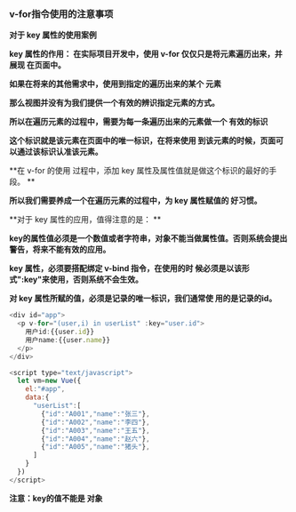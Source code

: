 ### v-for指令使用的注意事项

**对于 key 属性的使用案例**

**key 属性的作用： 在实际项目开发中，使用 v-for 仅仅只是将元素遍历出来，并展现 在页面中。**

**如果在将来的其他需求中，使用到指定的遍历出来的某个 元素**

**那么视图并没有为我们提供一个有效的辨识指定元素的方式。**

**所以在遍历元素的过程中，需要为每一条遍历出来的元素做一个 有效的标识**

**这个标识就是该元素在页面中的唯一标识，在将来使用 到该元素的时候，页面可以通过该标识认准该元素。**

**在 v-for 的使用 过程中，添加 key 属性及属性值就是做这个标识的最好的手段。 **

**所以我们需要养成一个在遍历元素的过程中，为 key 属性赋值的 好习惯。**



**对于 key 属性的应用，值得注意的是： **

**key的属性值必须是一个数值或者字符串，对象不能当做属性值。否则系统会提出警告，将来不能有效的应用。**

**key 属性，必须要搭配绑定 v-bind 指令，在使用的时 候必须是以该形式":key"来使用，否则系统不会生效。**

**对 key 属性所赋的值，必须是记录的唯一标识，我们通常使 用的是记录的id。**



```js
<div id="app">
  <p v-for="(user,i) in userList" :key="user.id">
    用户id:{{user.id}}
    用户name:{{user.name}}
  </p>
</div>

<script type="text/javascript">
  let vm=new Vue({
    el:"#app",
    data:{
      "userList":[
        {"id":"A001","name":"张三"},
        {"id":"A002","name":"李四"},
        {"id":"A003","name":"王五"},
        {"id":"A004","name":"赵六"},
        {"id":"A005","name":"猪头"},
      ]
    }
  })
</script>
```



**注意：key的值不能是 对象**